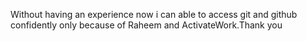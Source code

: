 Without having an experience now i can able to access git and github confidently only because of Raheem and ActivateWork.Thank you
